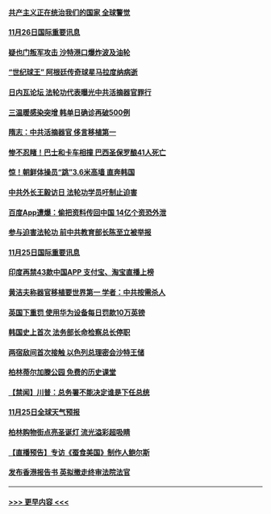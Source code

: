#### [共产主义正在统治我们的国家 全球警觉](../pages/prog202/a102995914.md?t=11261903) 
#### [11月26日国际重要讯息](../pages/prog202/a102995908.md?t=11261903) 
#### [疑也门叛军攻击 沙特港口爆炸波及油轮](../pages/prog202/a102995793.md?t=11261903) 
#### [“世纪球王” 阿根廷传奇球星马拉度纳病逝](../pages/prog202/a102995757.md?t=11261903) 
#### [日内瓦论坛 法轮功代表曝光中共活摘器官罪行](../pages/prog202/a102995703.md?t=11261903) 
#### [三温暖感染突增 韩单日确诊再破500例](../pages/prog202/a102995687.md?t=11261903) 
#### [隋志：中共活摘器官 侈言移植第一](../pages/prog202/a102995640.md?t=11261903) 
#### [惨不忍睹！巴士和卡车相撞 巴西圣保罗酿41人死亡](../pages/prog202/a102995597.md?t=11261903) 
#### [惊！朝鲜体操员“跳”3.6米高墙 直奔韩国](../pages/prog202/a102995030.md?t=11261903) 
#### [中共外长王毅访日 法轮功学员吁制止迫害](../pages/prog202/a102995245.md?t=11261903) 
#### [百度App遭爆：偷把资料传回中国 14亿个资恐外泄](../pages/prog202/a102995233.md?t=11261903) 
#### [参与迫害法轮功 前中共教育部长陈至立被举报](../pages/prog202/a102995216.md?t=11261903) 
#### [11月25日国际重要讯息](../pages/prog202/a102995101.md?t=11261903) 
#### [印度再禁43款中国APP 支付宝、淘宝直播上榜](../pages/prog202/a102995075.md?t=11261903) 
#### [黄洁夫称器官移植要世界第一  学者：中共按需杀人](../pages/prog202/a102994899.md?t=11261903) 
#### [英国下重罚 使用华为设备每日罚款10万英镑](../pages/prog202/a102994760.md?t=11261903) 
#### [韩国史上首次 法务部长命检察总长停职](../pages/prog202/a102994802.md?t=11261903) 
#### [两宿敌间首次接触 以色列总理密会沙特王储](../pages/prog202/a102994641.md?t=11261903) 
#### [柏林蒂尔加滕公园 免费的历史课堂](../pages/prog202/a102994632.md?t=11261903) 
#### [【禁闻】川普：总务署不能决定谁是下任总统](../pages/prog202/a102994596.md?t=11261903) 
#### [11月25日全球天气预报](../pages/prog202/a102994582.md?t=11261903) 
#### [柏林购物街点亮圣诞灯 流光溢彩超吸睛](../pages/prog202/a102994586.md?t=11261903) 
#### [【直播预告】专访《蚕食美国》制作人鲍尔斯](../pages/prog202/a102994645.md?t=11261903) 
#### [发布香港报告书 英拟撤走终审法院法官](../pages/prog202/a102994453.md?t=11261903) 

----
#### [ >>> 更早内容 <<< ](../indexes/prog202-earlier.md)
